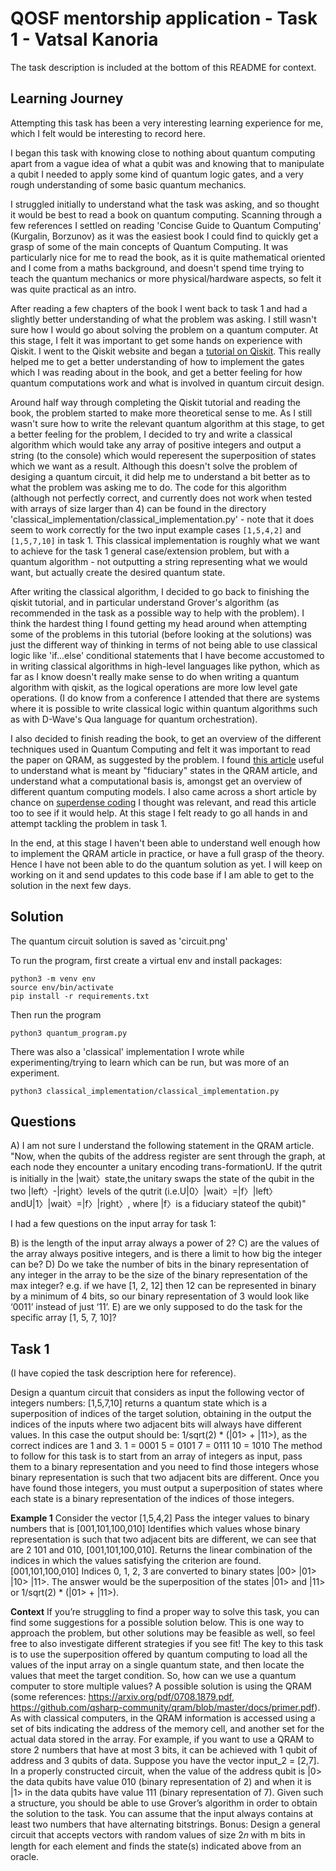 # QOSF mentorship application - Task 1 - Vatsal Kanoria

The task description is included at the bottom of this README for context.

## Learning Journey

Attempting this task has been a very interesting learning experience for me, which I felt would be interesting to record here. 

I began this task with knowing close to nothing about quantum computing apart from a vague idea of what a qubit was and knowing that to manipulate a qubit I needed to apply some kind of quantum logic gates, and a very rough understanding of some basic quantum mechanics. 

I struggled initially to understand what the task was asking, and so thought it would be best to read a book on quantum computing. Scanning through a few references I settled on reading 'Concise Guide to Quantum Computing' (Kurgalin, Borzunov) as it was the easiest book I could find to quickly get a grasp of some of the main concepts of Quantum Computing. It was particularly nice for me to read the book, as it is quite mathematical oriented and I come from a maths background, and doesn't spend time trying to teach the quantum mechanics or more physical/hardware aspects, so felt it was quite practical as an intro. 

After reading a few chapters of the book I went back to task 1 and had a slightly better understanding of what the problem was asking. I still wasn't sure how I would go about solving the problem on a quantum computer. At this stage, I felt it was important to get some hands on experience with Qiskit. I went to the Qiskit website and began a [tutorial on Qiskit](https://qiskit.org/textbook-beta/course/introduction-course). This really helped me to get a better understanding of how to implement the gates which I was reading about in the book, and get a better feeling for how quantum computations work and what is involved in quantum circuit design.   

Around half way through completing the Qiskit tutorial and reading the book, the problem started to make more theoretical sense to me. As I still wasn't sure how to write the relevant quantum algorithm at this stage, to get a better feeling for the problem, I decided to try and write a classical algorithm which would take any array of positive integers and output a string (to the console) which would reperesent the superposition of states which we want as a result. Although this doesn't solve the problem of desiging a quantum circuit, it did help me to understand a bit better as to what the problem was asking me to do. The code for this algorithm (although not perfectly correct, and currently does not work when tested with arrays of size larger than 4) can be found in the directory 'classical_implementation/classical_implementation.py' - note that it does seem to work correctly for the two input example cases `[1,5,4,2]` and `[1,5,7,10]` in task 1. This classical implementation is roughly what we want to achieve for the task 1 general case/extension problem, but with a quantum algorithm - not outputting a string representing what we would want, but actually create the desired quantum state.

After writing the classical algorithm, I decided to go back to finishing the qiskit tutorial, and in particular understand Grover's algorithm (as recommended in the task as a possible way to help with the problem). I think the hardest thing I found getting my head around when attempting some of the problems in this tutorial (before looking at the solutions) was just the different way of thinking in terms of not being able to use classical logic like 'if...else' conditional statements that I have become accustomed to in writing classical algorithms in high-level languages like python, which as far as I know doesn't really make sense to do when writing a quantum algorithm with qiskit, as the logical operations are more low level gate operations. (I do know from a conference I attended that there are systems where it is possible to write classical logic within quantum algorithms such as with D-Wave's Qua language for quantum orchestration).

I also decided to finish reading the book, to get an overview of the different techniques used in Quantum Computing and felt it was important to read the paper on QRAM, as suggested by the problem. I found [this article](https://quantaforbreakfast.com/2016/08/19/quantum-computing-and-its-models/) useful to understand what is meant by "fiduciary" states in the QRAM article, and understand what a computational basis is, amongst get an overview of different quantum computing models. I also came across a short article by chance on [superdense coding](https://quantumcomputinguk.org/tutorials/superdense) I thought was relevant, and read this article too to see if it would help. At this stage I felt ready to go all hands in and attempt tackling the problem in task 1. 

In the end, at this stage I haven't been able to understand well enough how to implement the QRAM article in practice, or have a full grasp of the theory. Hence I have not been able to do the quantum solution as yet. I will keep on working on it and send updates to this code base if I am able to get to the solution in the next few days.  

## Solution

The quantum circuit solution is saved as 'circuit.png' 

To run the program, first create a virtual env and install packages:
```
python3 -m venv env
source env/bin/activate
pip install -r requirements.txt
```
Then run the program
```
python3 quantum_program.py
```

There was also a 'classical' implementation I wrote while experimenting/trying to learn which can be run, but was more of an experiment. 
```
python3 classical_implementation/classical_implementation.py
```

## Questions

A) I am not sure I understand the following statement in the QRAM article. 
"Now, when the qubits of the address register are sent through the graph, at each node they encounter a unitary encoding trans-formationU. If the qutrit is initially in the |wait〉state,the unitary swaps the state of the qubit in the two 
|left〉-|right〉levels of the qutrit (i.e.U|0〉|wait〉=|f〉|left〉andU|1〉|wait〉=|f〉|right〉, where |f〉is a fiduciary stateof the qubit)"

I had a few questions on the input array for task 1:

B) is the length of the input array always a power of 2?
C) are the values of the array always positive integers, and is there a limit to how big the integer can be? 
D) Do we take the number of bits in the binary representation of any integer in the array to be the size of the binary representation of the max integer? e.g. if we have [1, 2, 12] then 12 can be represented in binary by a minimum of 4 bits, so our binary representation of 3 would look like ‘0011’ instead of just ‘11’.
E) are we only supposed to do the task for the specific array [1, 5, 7, 10]?

## Task 1
(I have copied the task description here for reference).

Design a quantum circuit that considers as input the following vector of integers numbers: [1,5,7,10]
returns a quantum state which is a superposition of indices of the target solution, obtaining in the output the indices of the inputs where two adjacent bits will always have different values. In this case the output should be: 1/sqrt(2) * (|01> + |11>), as the correct indices are 1 and 3.
1 = 0001
5 = 0101
7 = 0111
10 = 1010
The method to follow for this task is to start from an array of integers as input, pass them to a binary representation and you need to find those integers whose binary representation is such that two adjacent bits are different. Once you have found those integers, you must output a superposition of states where each state is a binary representation of the indices of those integers.

**Example 1**
Consider the vector [1,5,4,2]
Pass the integer values to binary numbers that is [001,101,100,010]
Identifies which values whose binary representation is such that two adjacent bits are different, we can see that are 2 101 and 010, [001,101,100,010].
Returns the linear combination of the indices in which the values satisfying the criterion are found.
[001,101,100,010]
Indices 0, 1, 2, 3 are converted to binary states |00> |01> |10> |11>.
The answer would be the superposition of the states |01> and |11> or 1/sqrt(2) * (|01> + |11>).

**Context**
If you’re struggling to find a proper way to solve this task, you can find some suggestions for a possible solution below. This is one way to approach the problem, but other solutions may be feasible as well, so feel free to also investigate different strategies if you see fit!
The key to this task is to use the superposition offered by quantum computing to load all the values of the input array on a single quantum state, and then locate the values that meet the target condition. So, how can we use a quantum computer to store multiple values? A possible solution is using the QRAM (some references: https://arxiv.org/pdf/0708.1879.pdf, https://github.com/qsharp-community/qram/blob/master/docs/primer.pdf).
As with classical computers, in the QRAM information is accessed using a set of bits indicating the address of the memory cell, and another set for the actual data stored in the array.
For example, if you want to use a QRAM to store 2 numbers that have at most 3 bits, it can be achieved with 1 qubit of address and 3 qubits of data.
Suppose you have the vector input_2 = [2,7].
In a properly constructed circuit, when the value of the address qubit is |0> the data qubits have value 010 (binary representation of 2) and when it is |1> in the data qubits have value 111 (binary representation of 7).
Given such a structure, you should be able to use Grover’s algorithm in order to obtain the solution to the task.
You can assume that the input always contains at least two numbers that have alternating bitstrings.
Bonus:
Design a general circuit that accepts vectors with random values of size 2𝑛 with m bits in length for each element and finds the state(s) indicated above from an oracle.